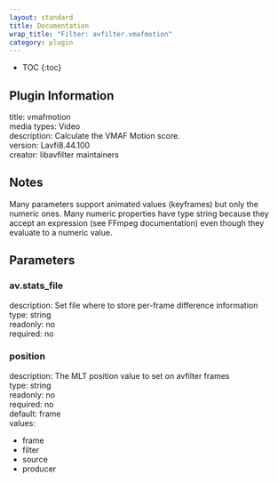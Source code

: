 ```yaml
---
layout: standard
title: Documentation
wrap_title: "Filter: avfilter.vmafmotion"
category: plugin
---
```

* TOC
{:toc}

## Plugin Information

title: vmafmotion  
media types:
Video  
description: Calculate the VMAF Motion score.  
version: Lavfi8.44.100  
creator: libavfilter maintainers  

## Notes

Many parameters support animated values (keyframes) but only the numeric ones. Many numeric properties have type string because they accept an expression (see FFmpeg documentation) even though they evaluate to a numeric value.

## Parameters

### av.stats_file

  
description:
Set file where to store per-frame difference information  
type: string  
readonly: no  
required: no  

### position

  
description:
The MLT position value to set on avfilter frames  
type: string  
readonly: no  
required: no  
default: frame  
values:  

* frame
* filter
* source
* producer

